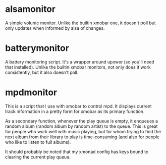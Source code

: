 # alsamonitor

A simple volume monitor.  Unlike the builtin xmobar one, it doesn't poll but
only updates when informed by alsa of changes.

# batterymonitor

A battery monitoring script.  It's a wrapper around upower (so you'll need
that installed).  Unlike the builtin xmobar monitors, not only does it work
consistently, but it also doesn't poll.

# mpdmonitor

This is a script that I use with xmobar to control mpd.  It displays current
track information in a pretty form for xmobar as its primary function.

As a secondary function, whenever the play queue is empty, it enqueues a
random album (random album by random artist) to the queue.  This is great for
people who work well with music playing, but for whom trying to find the next
album from their library to play is time-consuming (and also for people who
like to listen to full albums).

It should probably be noted that my xmonad config has keys bound to clearing
the current play queue.
